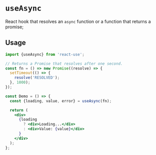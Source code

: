 # `useAsync`

React hook that resolves an `async` function or a function that returns
a promise;


## Usage

```jsx
import {useAsync} from 'react-use';

// Returns a Promise that resolves after one second.
const fn = () => new Promise((resolve) => {
  setTimeout(() => {
    resolve('RESOLVED');
  }, 1000);
});

const Demo = () => {
  const {loading, value, error} = useAsync(fn);

  return (
    <div>
      {loading
        ? <div>Loading...</div>
        : <div>Value: {value}</div>
      }
    </div>
  );
};
```
